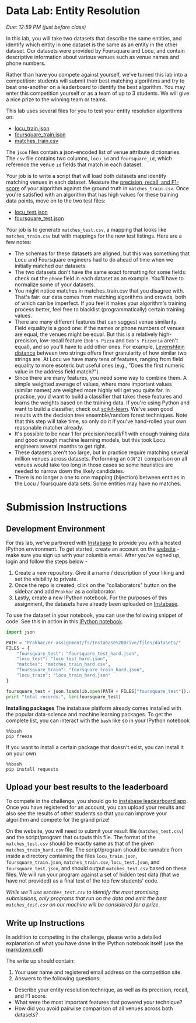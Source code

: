 # Data Lab: Entity Resolution

*Due:  12:59 PM (just before class)*

In this lab, you will take two datasets that describe the same
entities, and identify which entity in one dataset is the same as an
entity in the other dataset.  Our datasets were provided by Foursquare
and Locu, and contain descriptive information about various venues
such as venue names and phone numbers.  

Rather than have you compete against yourself, we've turned this lab
into a competition: students will submit their best matching
algorihtms and try to beat one-another on a leaderboard to identify
the best algorithm.  You may enter this competition yourself or as a
team of up to 3 students.  We will give a nice prize to the winning
team or teams.

This lab uses several files for you to test your entity resolution algorithms on:
 * [locu_train.json](datasets/locu_train_hard.json)
 * [foursquare_train.json](datasets/foursquare_train_hard.json)
 * [matches_train.csv](datasets/matches_train_hard.csv)

The `json` files contain a json-encoded list of venue attribute
dictionaries.  The `csv` file contains two columns, `locu_id` and
`foursquare_id`, which reference the venue `id` fields that match in
each dataset.

Your job is to write a script that will load both datasets and
identify matching venues in each dataset.  Measure the [precision,
recall, and F1-score](https://en.wikipedia.org/wiki/F-score) of your
algorithm against the ground truth in `matches_train.csv`.  Once
you're satisfied with an algorithm that has high values for these
training data points, move on to the two test files:
 * [locu_test.json](datasets/locu_test_hard.json)
 * [foursquare_test.json](datasets/foursquare_test_hard.json)

Your job is to generate `matches_test.csv`, a mapping that looks like `matches_train.csv` but with mappings for the new test listings.  Here are a few notes:
 * The schemas for these datasets are aligned, but this was something that Locu and Foursquare engineers had to do ahead of time when we initially matched our datasets.
 * The two datasets don't have the same exact formatting for some fields: check out the `phone` field in each dataset as an example.  You'll have to normalize some of your datasets.
 * You might notice matches in matches_train.csv that you disagree with.  That's fair: our data comes from matching algorithms and crowds, both of which can be imperfect.  If you feel it makes your algorithm's training process better, feel free to blacklist (programmatically) certain training values.
 * There are many different features that can suggest venue similarity. Field equality is a good one: if the names or phone numbers of venues are equal, the venues might be equal.  But this is a relatively high-precision, low-recall feature (`Bob's Pizza` and `Bob's Pizzeria` aren't equal), and so you'll have to add other ones.  For example, [Levenshtein distance](https://en.wikipedia.org/wiki/Levenshtein_distance) between two strings offers finer granularity of how similar two strings are.  At Locu we have many tens of features, ranging from field equality to more esoteric but useful ones (e.g., "Does the first numeric value in the address field match?").
 * Since there are many features, you need some way to combine them.  A simple weighted average of values, where more important values (similar names) are weighed more highly will get you quite far.  In practice, you'd want to build a classifier that takes these features and learns the weights based on the training data.  If you're using Python and want to build a classifier, check out [scikit-learn](http://scikit-learn.org/).  We've seen good results with the decision tree ensemble/random forest techniques.  Note that this step will take time, so only do it if you've hand-rolled your own reasonable matcher already.
 * It's possible to be near 1 for precision/recall/F1 with enough training data and good enough machine learning models, but this took Locu engineers several months to get right.
 * These datasets aren't too large, but in practice require matching several million venues across datasets.  Performing an `O(N^2)` comparison on all venues would take too long in those cases so some heuristics are needed to narrow down the likely candidates.
* There is no longer a one to one mapping (bijection) between entities in the Locu / foursquare data sets.  Some entities may have no matches.


# Submission Instructions

## Development Environment

For this lab, we've partnered with [Instabase](https://www.instabase.com/) to provide you with a hosted IPython environment. To get started, create an account on the [website](https://www.instabase.com/account/register) - make sure you sign up with your columbia email. After you've signed up, login and follow the steps below - 

1. Create a new repository. Give it a name / description of your liking and set the visibility to private.
2. Once the repo is created, click on the "collaborators" button on the sidebar and add `Prakhar` as a collaborator.
3. Lastly, create a new IPython notebook. For the purposes of this assignment, the datasets have already been uploaded on [Instabase](https://www.instabase.com/Prakhar/er-assignment/fs/Instabase%20Drive/files/datasets/).

To use the dataset in your notebook, you can use the following snippet of code. See this in action in this [IPython notebook](https://www.instabase.com/user/Prakhar-nb/notebooks/Prakhar/er-assignment/fs/Instabase%20Drive/notebooks/hello-instabase/getting-started.ipynb).

```python
import json

PATH = "Prakhar/er-assignment/fs/Instabase%20Drive/files/datasets/"
FILES = {
    "foursquare_test": "foursquare_test_hard.json",
    "locu_test": "locu_test_hard.json",
    "matches": "matches_train_hard.csv",
    "foursquare_train": "foursquare_train_hard.json",
    "locu_train": "locu_train_hard.json"
}

foursquare_test = json.loads(ib.open(PATH + FILES["foursquare_test"]).read())
print "total records:", len(foursquare_test)
```

**Installing packages**
The instabase platform already comes installed with the popular data-science and machine learning packages. To get the complete list, you can interact with the `bash` like so in your IPython notebook
```
%%bash
pip freeze
```
If you want to install a certain package that doesn't exist, you can install it on your own
```
%%bash
pip install requests
```


## Upload your best results to the leaderboard

To compete in the challenge, you should go to
[instabase leadearboard app](http://ec2-52-87-156-152.compute-1.amazonaws.com/). Once you have registered for an account, you can upload your results and also see the results of other students so that you can improve your algorithm and compete for the grand prize!

On the website, you will need to submit your result file (`matches_test.csv`) and the script/program that outputs this file. The format of the `matches_test.csv` should be exactly same as that of the given `matches_train_hard.csv` file. The script/program should be runnable from inside a directory containing the files `locu_train.json`, `foursquare_train.json`, `matches_train.csv`, `locu_test.json`,  and `foursquare_test.json`, and should output `matches_test.csv` based on these files. We will run your program against a set of hidden test data (that we have not provided) as a final test of the top few students' code.

*While we'll use `matches_test.csv` to identify the most promising submissions, only programs that run on the data and emit the best `matches_test.csv` on our machine will be considered for a prize.*

## Write up Instructions

In addition to competing in the challenge, please write a detailed explanation of what you have done in the IPython notebook itself (use the [markdown cell](http://jupyter-notebook.readthedocs.org/en/latest/examples/Notebook/rstversions/Working%20With%20Markdown%20Cells.html))

The write up should contain:

1. Your user name and registered email address on the competition site.
1. Answers to the following questions:
 * Describe your entity resolution technique, as well as its precision, recall, and F1 score.
 * What were the most important features that powered your technique?
 * How did you avoid pairwise comparison of all venues across both datasets?

